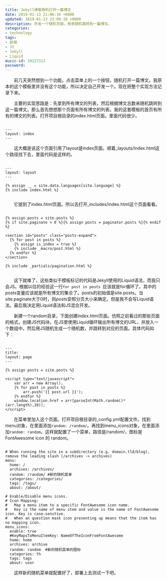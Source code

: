 ```yaml
---
title: Jekyll博客随机打开一篇博文
date: 2019-01-13 21:06:16 +0800
updated: 2019-01-13 22:09:10 +0800
description: 开发一个随机页面，用来随机跳转到一篇博文。
categories: 
- technology
tags: 
- 前端
- JS
- Jekyll
- Liquid
music-id: 39227312
password:
---
```

　　前几天突然想到一个功能。点击菜单上的一个按钮，随机打开一篇博文。我原本的这个模板里并没有这个功能，所以决定自己开发一个。现在把整个实现方法记录下来。

　　主要的实现思路是：先拿到所有博文的列表，然后根据博文总数来随机跳转到这一篇博文。那么首先想想那个页面有所有博文的列表。我的这套模板的首页有所有的博文的列表。打开项目根目录的index.html页面。里面代码很少。

```

---
layout: index
---

```
　　这大概是说这个页面引用了layout是index页面。顺着_layouts/index.html这个路径找下去，里面代码是这样的。
```

---
layout: layout
---

{% assign __ = site.data.languages[site.language] %}
{% include index.html %}


```

　　它提到了index.html页面。所以去打开_includes/index.html这个页面看看。

```

{% assign posts = site.posts %}
{% if site.paginate > 0 %}{% assign posts = paginator.posts %}{% endif %}

<section id="posts" class="posts-expand">
  {% for post in posts %}
    {% assign is_index = true %}
    {% include _macro/post.html %}
  {% endfor %}
</section>

{% include _partials/pagination.html %}
 
```

　　这下就难了，这些类似于模板标记的代码是Jekyll使用的Liquid语法，而我只会JS。根据以往的经验这一行``` for post in posts  ```应该就是for循环了。其中的posts变量应该就是所有博文的集合了。posts的初始值是site.posts。当site.paginate大于0时，则posts安照分页大小来确定。但是我不会写Liquid语法。最后我决定用Liquid语法和JS混合开发。

　　新建一个random目录，下面创建index.html页面。仿照之前看过的那些页面的格式，创建JS代码块，在JS里使用Liquid循环输出所有博文的URL，并放入一个数组中。然后用JS随机生成一个随机数，并跳转到对应的页面。具体代码如下：
```

---
title:
layout: page
---

{% assign posts = site.posts %}

<script type="text/javascript">
    var arr = new Array();
    {% for post in posts %}
        arr.push('{{ post.url }}');
    {% endfor %}
    window.location.href = arr[parseInt(Math.random()*(arr.length),10)];
</script>

```

　　在菜单里加入这个页面。打开项目根目录的_config.yml配置文件。找到menu对象，在里面添加```random: /random/```。再找到menu_icons对象，在里面添加```random: random```。这样就配置了一个菜单，路径是/random/，图标是FontAwesome icon 的 random。
```

# When running the site in a subdirectory (e.g. domain.tld/blog), remove the leading slash (/archives -> archives)
menu:
  home: /
  archives: /archives/
  random: /random/ #新的随机菜单
  categories: /categories/
  tags: /tags/
  about: /about/
  
# Enable/Disable menu icons.
# Icon Mapping:
#   Map a menu item to a specific FontAwesome icon name.
#   Key is the name of menu item and value is the name of FontAwesome icon. Key is case-senstive.
#   When an question mask icon presenting up means that the item has no mapping icon.
menu_icons:
  enable: true
  #KeyMapsToMenuItemKey: NameOfTheIconFromFontAwesome
  home: home
  archives: archive
  random: random  #新的随机菜单的图标
  categories: th
  tags: tags
  about: user

```

　　这样新的随机菜单就配置好了，部署上去测试一下吧。